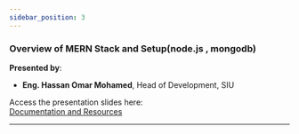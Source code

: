 ```yaml
---
sidebar_position: 3
---
```

### **Overview of MERN Stack and Setup(node.js , mongodb)**


**Presented by**:
- **Eng. Hassan Omar Mohamed**,  Head of Development, SIU

Access the presentation slides here:  
[Documentation and Resources](../../presentations/241222-SDT-Session-3-Track-MERN_Stack_Overview.pdf)

---